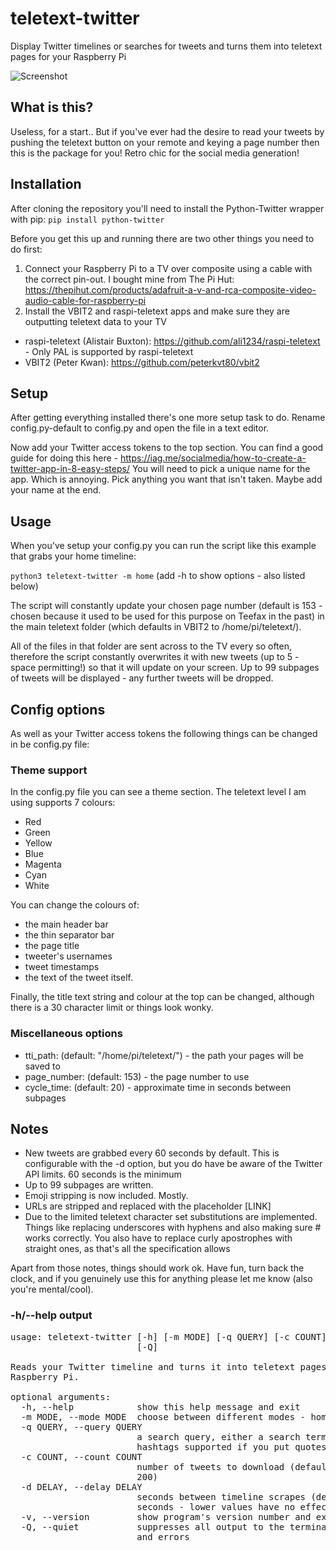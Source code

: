 # teletext-twitter
Display Twitter timelines or searches for tweets and turns them into teletext pages for your Raspberry Pi

![Screenshot](https://i.imgur.com/18rMJVq.jpg "Screenshot 1")

## What is this?
Useless, for a start.. But if you've ever had the desire to read your tweets by pushing the teletext button on your remote and keying a page number then this is the package for you! Retro chic for the social media generation!

## Installation
After cloning the repository you'll need to install the Python-Twitter wrapper with pip:
`pip install python-twitter`

Before you get this up and running there are two other things you need to do first:

1) Connect your Raspberry Pi to a TV over composite using a cable with the correct pin-out. I bought mine from The Pi Hut: https://thepihut.com/products/adafruit-a-v-and-rca-composite-video-audio-cable-for-raspberry-pi
2) Install the VBIT2 and raspi-teletext apps and make sure they are outputting teletext data to your TV

* raspi-teletext (Alistair Buxton): https://github.com/ali1234/raspi-teletext - Only PAL is supported by raspi-teletext
* VBIT2 (Peter Kwan): https://github.com/peterkvt80/vbit2

## Setup
After getting everything installed there's one more setup task to do. Rename config.py-default to config.py and open the file in a text editor.

Now add your Twitter access tokens to the top section. You can find a good guide for doing this here - https://iag.me/socialmedia/how-to-create-a-twitter-app-in-8-easy-steps/ You will need to pick a unique name for the app. Which is annoying. Pick anything you want that isn't taken. Maybe add your name at the end.

## Usage

When you've setup your config.py you can run the script like this example that grabs your home timeline:

`python3 teletext-twitter -m home` (add -h to show options - also listed below)

The script will constantly update your chosen page number (default is 153 - chosen because it used to be used for this purpose on Teefax in the past) in the main teletext folder (which defaults in VBIT2 to /home/pi/teletext/).

All of the files in that folder are sent across to the TV every so often, therefore the script constantly overwrites it with new tweets (up to 5 - space permitting!) so that it will update on your screen. Up to 99 subpages of tweets will be displayed - any further tweets will be dropped.

## Config options

As well as your Twitter access tokens the following things can be changed in be config.py file:

### Theme support
In the config.py file you can see a theme section. The teletext level I am using supports 7 colours:
* Red 
* Green
* Yellow
* Blue
* Magenta
* Cyan
* White

You can change the colours of:
- the main header bar
- the thin separator bar
- the page title
- tweeter's usernames
- tweet timestamps
- the text of the tweet itself.

Finally, the title text string and colour at the top can be changed, although there is a 30 character limit or things look wonky.

### Miscellaneous options

- tti_path: (default: "/home/pi/teletext/") - the path your pages will be saved to
- page_number: (default: 153) - the page number to use
- cycle_time: (default: 20) - approximate time in seconds between subpages

## Notes
* New tweets are grabbed every 60 seconds by default. This is configurable with the -d option, but you do have be aware of the Twitter API limits. 60 seconds is the minimum
* Up to 99 subpages are written.
* Emoji stripping is now included. Mostly.
* URLs are stripped and replaced with the placeholder [LINK]
* Due to the limited teletext character set substitutions are implemented. Things like replacing underscores with hyphens and also making sure # works correctly. You also have to replace curly apostrophes with straight ones, as that's all the specification allows

Apart from those notes, things should work ok. Have fun, turn back the clock, and if you genuinely use this for anything please let me know (also you're mental/cool).

### -h/--help output

<pre>
usage: teletext-twitter [-h] [-m MODE] [-q QUERY] [-c COUNT] [-d DELAY] [-v]
                        [-Q]

Reads your Twitter timeline and turns it into teletext pages for your
Raspberry Pi.

optional arguments:
  -h, --help            show this help message and exit
  -m MODE, --mode MODE  choose between different modes - home, user or search
  -q QUERY, --query QUERY
                        a search query, either a search term or a username.
                        hashtags supported if you put quotes around the string
  -c COUNT, --count COUNT
                        number of tweets to download (default is 5, maximum is
                        200)
  -d DELAY, --delay DELAY
                        seconds between timeline scrapes (default is 60
                        seconds - lower values have no effect)
  -v, --version         show program's version number and exit
  -Q, --quiet           suppresses all output to the terminal except warnings
                        and errors
</pre>

